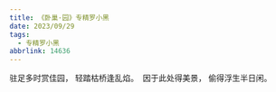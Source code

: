 ```yaml
---
title: 《卧巢·园》专精罗小黑
date: 2023/09/29
tags:
  - 专精罗小黑
abbrlink: 14636
---
```


驻足多时赏佳园，
轻踏枯桥逢乱焰。
​ 因于此处得美景，
偷得浮生半日闲。

